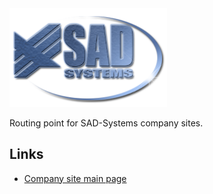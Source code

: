<img src="assets/logo.png" width="50%"/>

Routing point for SAD-Systems company sites.

## Links

  * [Company site main page](https://sad-systems.github.io)
